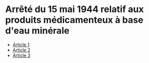 # Arrêté du 15 mai 1944 relatif aux produits médicamenteux à base d'eau minérale

- [Article 1](article-1.md)
- [Article 2](article-2.md)
- [Article 3](article-3.md)
